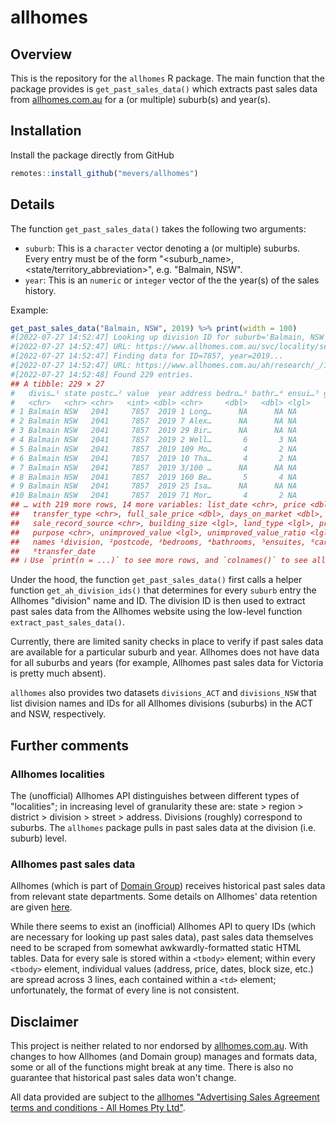 # allhomes

## Overview

This is the repository for the `allhomes` R package. The main function that the package provides is `get_past_sales_data()` which extracts past sales data from [allhomes.com.au](https://www.allhomes.com.au/) for a (or multiple) suburb(s) and year(s).


## Installation

Install the package directly from GitHub

```r
remotes::install_github("mevers/allhomes")
```


## Details

The function `get_past_sales_data()` takes the following two arguments:

- `suburb`: This is a `character` vector denoting a (or multiple) suburbs. Every entry must be of the form "<suburb_name>, <state/territory_abbreviation>", e.g. "Balmain, NSW".
- `year`: This is an `numeric` or `integer` vector of the the year(s) of the sales history.

Example:

```r
get_past_sales_data("Balmain, NSW", 2019) %>% print(width = 100)
#[2022-07-27 14:52:47] Looking up division ID for suburb='Balmain, NSW'...
#[2022-07-27 14:52:47] URL: https://www.allhomes.com.au/svc/locality/searchallbyname?st=NSW&n=balmain
#[2022-07-27 14:52:47] Finding data for ID=7857, year=2019...
#[2022-07-27 14:52:47] URL: https://www.allhomes.com.au/ah/research/_/120785712/sale-history?year=2019
#[2022-07-27 14:52:48] Found 229 entries.
## A tibble: 229 × 27
#   divis…¹ state postc…² value  year address bedro…³ bathr…⁴ ensui…⁵ garages carpo…⁶ contr…⁷ trans…⁸
#   <chr>   <chr> <chr>   <int> <dbl> <chr>     <dbl>   <dbl> <lgl>     <dbl> <lgl>   <chr>   <chr>  
# 1 Balmain NSW   2041     7857  2019 1 Long…      NA      NA NA           NA NA      06/12/… 02/04/…
# 2 Balmain NSW   2041     7857  2019 7 Alex…      NA      NA NA           NA NA      30/08/… 16/10/…
# 3 Balmain NSW   2041     7857  2019 29 Bir…      NA      NA NA           NA NA      25/10/… 06/12/…
# 4 Balmain NSW   2041     7857  2019 2 Well…       6       3 NA            4 NA      25/05/… 26/08/…
# 5 Balmain NSW   2041     7857  2019 109 Mo…       4       2 NA            2 NA      25/02/… 08/04/…
# 6 Balmain NSW   2041     7857  2019 10 Tha…       4       2 NA            4 NA      05/10/… 16/12/…
# 7 Balmain NSW   2041     7857  2019 3/100 …      NA      NA NA           NA NA      18/07/… 06/09/…
# 8 Balmain NSW   2041     7857  2019 160 Be…       5       4 NA            1 NA      18/10/… 13/12/…
# 9 Balmain NSW   2041     7857  2019 25 Isa…      NA      NA NA           NA NA      01/05/… 02/09/…
#10 Balmain NSW   2041     7857  2019 71 Mor…       4       2 NA            2 NA      24/05/… 05/07/…
## … with 219 more rows, 14 more variables: list_date <chr>, price <dbl>, block_size <dbl>,
##   transfer_type <chr>, full_sale_price <dbl>, days_on_market <dbl>, sale_type <lgl>,
##   sale_record_source <chr>, building_size <lgl>, land_type <lgl>, property_type <lgl>,
##   purpose <chr>, unimproved_value <lgl>, unimproved_value_ratio <lgl>, and abbreviated variable
##   names ¹​division, ²​postcode, ³​bedrooms, ⁴​bathrooms, ⁵​ensuites, ⁶​carports, ⁷​contract_date,
##   ⁸​transfer_date
## ℹ Use `print(n = ...)` to see more rows, and `colnames()` to see all variable names
```

Under the hood, the function `get_past_sales_data()` first calls a helper function `get_ah_division_ids()` that determines for every `suburb` entry the Allhomes "division" name and ID. The division ID is then used to extract past sales data from the Allhomes website using the low-level function `extract_past_sales_data()`.

Currently, there are limited sanity checks in place to verify if past sales data are available for a particular suburb and year. Allhomes does not have data for all suburbs and years (for example, Allhomes past sales data for Victoria is pretty much absent).

`allhomes` also provides two datasets `divisions_ACT` and `divisions_NSW` that list division names and IDs for all Allhomes divisions (suburbs) in the ACT and NSW, respectively.


## Further comments

### Allhomes localities

The (unofficial) Allhomes API distinguishes between different types of "localities"; in increasing level of granularity these are: state > region > district > division > street > address. Divisions (roughly) correspond to suburbs. The `allhomes` package pulls in past sales data at the division (i.e. suburb) level.

### Allhomes past sales data

Allhomes (which is part of [Domain Group](https://en.wikipedia.org/wiki/Domain_Group)) receives historical past sales data from relevant state departments. Some details on Allhomes' data retention are given [here](https://help.allhomes.com.au/hc/en-us/articles/360055268773-Removal-of-historical-sales-data).

While there seems to exist an (inofficial) Allhomes API to query IDs (which are necessary for looking up past sales data), past sales data themselves need to be scraped from somewhat awkwardly-formatted static HTML tables. Data for every sale is stored within a `<tbody>` element; within every `<tbody>` element, individual values (address, price, dates, block size, etc.) are spread across 3 lines, each contained within a `<td>` element; unfortunately, the format of every line is not consistent.


## Disclaimer

This project is neither related to nor endorsed by [allhomes.com.au](https://www.allhomes.com.au/). With changes to how Allhomes (and Domain group) manages and formats data, some or all of the functions might break at any time. There is also no guarantee that historical past sales data won't change.

All data provided are subject to the [allhomes "Advertising Sales Agreement terms and conditions - All Homes Pty Ltd"](https://www.allhomes.com.au/ah/advertising-terms/).
